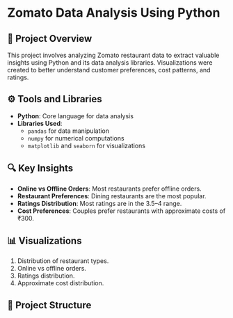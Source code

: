 # Zomato Data Analysis Using Python

## 📌 Project Overview
This project involves analyzing Zomato restaurant data to extract valuable insights using Python and its data analysis libraries. Visualizations were created to better understand customer preferences, cost patterns, and ratings.

## ⚙️ Tools and Libraries
- **Python**: Core language for data analysis
- **Libraries Used**:
  - `pandas` for data manipulation
  - `numpy` for numerical computations
  - `matplotlib` and `seaborn` for visualizations

## 🔍 Key Insights
- **Online vs Offline Orders**: Most restaurants prefer offline orders.
- **Restaurant Preferences**: Dining restaurants are the most popular.
- **Ratings Distribution**: Most ratings are in the 3.5–4 range.
- **Cost Preferences**: Couples prefer restaurants with approximate costs of ₹300.

## 📊 Visualizations
1. Distribution of restaurant types.
2. Online vs offline orders.
3. Ratings distribution.
4. Approximate cost distribution.

## 📂 Project Structure
